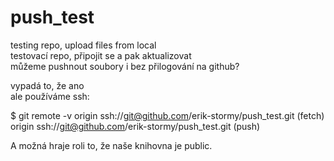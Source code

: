 # push_test
testing repo, upload files from local <br>
testovací repo, připojit se a pak aktualizovat <br>
můžeme pushnout soubory i bez přilogování na github? <br>

vypadá to, že ano <br>
ale používáme ssh: <br>

$ git remote -v
origin  ssh://git@github.com/erik-stormy/push_test.git (fetch)
origin  ssh://git@github.com/erik-stormy/push_test.git (push)

A možná hraje roli to, že naše knihovna je public.

